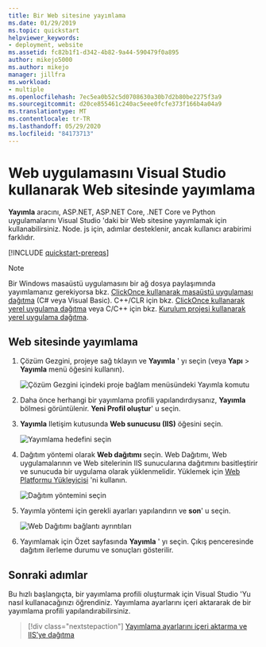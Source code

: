 ```yaml
---
title: Bir Web sitesine yayımlama
ms.date: 01/29/2019
ms.topic: quickstart
helpviewer_keywords:
- deployment, website
ms.assetid: fc82b1f1-d342-4b82-9a44-590479f0a895
author: mikejo5000
ms.author: mikejo
manager: jillfra
ms.workload:
- multiple
ms.openlocfilehash: 7ec5ea0b52c5d0708630a30b7d2b80be2275f3a9
ms.sourcegitcommit: d20ce855461c240ac5eee0fcfe373f166b4a04a9
ms.translationtype: MT
ms.contentlocale: tr-TR
ms.lasthandoff: 05/29/2020
ms.locfileid: "84173713"
---
```

# <a name="publish-a-web-app-to-a-web-site-using-visual-studio"></a>Web uygulamasını Visual Studio kullanarak Web sitesinde yayımlama

**Yayımla** aracını, ASP.NET, ASP.NET Core, .NET Core ve Python uygulamalarını Visual Studio 'daki bir Web sitesine yayımlamak için kullanabilirsiniz. Node. js için, adımlar desteklenir, ancak kullanıcı arabirimi farklıdır.

[!INCLUDE [quickstart-prereqs](includes/quickstart-prereqs.md)]

> [!NOTE]
> Bir Windows masaüstü uygulamasını bir ağ dosya paylaşımında yayımlamanız gerekiyorsa bkz. [ClickOnce kullanarak masaüstü uygulaması dağıtma](how-to-publish-a-clickonce-application-using-the-publish-wizard.md) (C# veya Visual Basic). C++/CLR için bkz. [ClickOnce kullanarak yerel uygulama dağıtma](/cpp/windows/clickonce-deployment-for-visual-cpp-applications) veya C/C++ için bkz. [Kurulum projesi kullanarak yerel uygulama dağıtma](/cpp/windows/walkthrough-deploying-a-visual-cpp-application-by-using-a-setup-project).

## <a name="publish-to-a-web-site"></a>Web sitesinde yayımlama

1. Çözüm Gezgini, projeye sağ tıklayın ve **Yayımla** ' yı seçin (veya **Yapı**  >  **Yayımla** menü öğesini kullanın).

    ![Çözüm Gezgini içindeki proje bağlam menüsündeki Yayımla komutu](../deployment/media/quickstart-publish.png "Yayımla ' yı seçin")

1. Daha önce herhangi bir yayımlama profili yapılandırdıysanız, **Yayımla** bölmesi görüntülenir. **Yeni Profil oluştur**' u seçin.

1. **Yayımla** Iletişim kutusunda **Web sunucusu (IIS)** öğesini seçin.

    ![Yayımlama hedefini seçin](../deployment/media/quickstart-publish-iis.png "IIS, FTP, vb. seçin.")

1. Dağıtım yöntemi olarak **Web dağıtımı** seçin. Web Dağıtımı, Web uygulamalarının ve Web sitelerinin IIS sunucularına dağıtımını basitleştirir ve sunucuda bir uygulama olarak yüklenmelidir. Yüklemek için [Web Platformu Yükleyicisi](https://www.microsoft.com/web/downloads/platform.aspx) 'ni kullanın.

    ![Dağıtım yöntemini seçin](../deployment/media/quickstart-publish-iis-web-deploy.png "IIS, FTP, vb. seçin.")

1. Yayımla yöntemi için gerekli ayarları yapılandırın ve **son**' u seçin. 

    ![Web Dağıtımı bağlantı ayrıntıları](../deployment/media/quickstart-publish-iis-web-deploy-connection-details.png)

1. Yayımlamak için Özet sayfasında **Yayımla** ' yı seçin. Çıkış penceresinde dağıtım ilerleme durumu ve sonuçları gösterilir.

## <a name="next-steps"></a>Sonraki adımlar

Bu hızlı başlangıçta, bir yayımlama profili oluşturmak için Visual Studio 'Yu nasıl kullanacağınızı öğrendiniz. Yayımlama ayarlarını içeri aktararak de bir yayımlama profili yapılandırabilirsiniz.

> [!div class="nextstepaction"]
> [Yayımlama ayarlarını içeri aktarma ve IIS’ye dağıtma](tutorial-import-publish-settings-iis.md)
